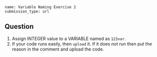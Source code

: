```ngMeta
name: Variable Naming Exercise 2
submission_type: url
```

## Question

1. Assign INTEGER value to a VARIABLE named as `123var`.  
2. If your code runs easily, then `upload` it. If it does not run then put the reason in the comment and upload the code.